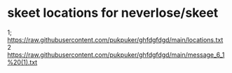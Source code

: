 # skeet locations for neverlose/skeet
1;
https://raw.githubusercontent.com/pukpuker/ghfdgfdgd/main/locations.txt
2
https://raw.githubusercontent.com/pukpuker/ghfdgfdgd/main/message_6_1%20(1).txt
